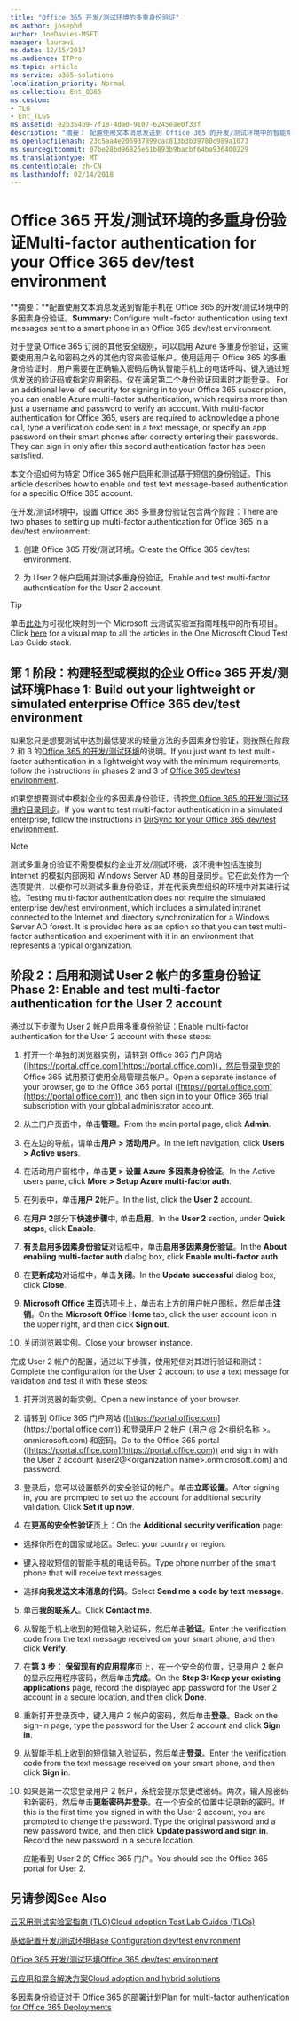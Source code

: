 ```yaml
---
title: "Office 365 开发/测试环境的多重身份验证"
ms.author: josephd
author: JoeDavies-MSFT
manager: laurawi
ms.date: 12/15/2017
ms.audience: ITPro
ms.topic: article
ms.service: o365-solutions
localization_priority: Normal
ms.collection: Ent_O365
ms.custom:
- TLG
- Ent_TLGs
ms.assetid: e2b354b9-7f18-4da0-9107-6245eae0f33f
description: "摘要： 配置使用文本消息发送到 Office 365 的开发/测试环境中的智能电话的多因素身份验证。"
ms.openlocfilehash: 23c5aa4e205937899cac813b3b39780c989a1073
ms.sourcegitcommit: 07be28bd96826e61b893b9bacbf64ba936400229
ms.translationtype: MT
ms.contentlocale: zh-CN
ms.lasthandoff: 02/14/2018
---
```

# <a name="multi-factor-authentication-for-your-office-365-devtest-environment"></a><span data-ttu-id="18f23-103">Office 365 开发/测试环境的多重身份验证</span><span class="sxs-lookup"><span data-stu-id="18f23-103">Multi-factor authentication for your Office 365 dev/test environment</span></span>

 <span data-ttu-id="18f23-104">**摘要：**配置使用文本消息发送到智能手机在 Office 365 的开发/测试环境中的多因素身份验证。</span><span class="sxs-lookup"><span data-stu-id="18f23-104">**Summary:** Configure multi-factor authentication using text messages sent to a smart phone in an Office 365 dev/test environment.</span></span>
  
<span data-ttu-id="18f23-p101">对于登录 Office 365 订阅的其他安全级别，可以启用 Azure 多重身份验证，这需要使用用户名和密码之外的其他内容来验证帐户。使用适用于 Office 365 的多重身份验证时，用户需要在正确输入密码后确认智能手机上的电话呼叫、键入通过短信发送的验证码或指定应用密码。仅在满足第二个身份验证因素时才能登录。 </span><span class="sxs-lookup"><span data-stu-id="18f23-p101">For an additional level of security for signing in to your Office 365 subscription, you can enable Azure multi-factor authentication, which requires more than just a username and password to verify an account. With multi-factor authentication for Office 365, users are required to acknowledge a phone call, type a verification code sent in a text message, or specify an app password on their smart phones after correctly entering their passwords. They can sign in only after this second authentication factor has been satisfied.</span></span> 
  
<span data-ttu-id="18f23-108">本文介绍如何为特定 Office 365 帐户启用和测试基于短信的身份验证。</span><span class="sxs-lookup"><span data-stu-id="18f23-108">This article describes how to enable and test text message-based authentication for a specific Office 365 account.</span></span>
  
<span data-ttu-id="18f23-109">在开发/测试环境中，设置 Office 365 多重身份验证包含两个阶段：</span><span class="sxs-lookup"><span data-stu-id="18f23-109">There are two phases to setting up multi-factor authentication for Office 365 in a dev/test environment:</span></span>
  
1. <span data-ttu-id="18f23-110">创建 Office 365 开发/测试环境。</span><span class="sxs-lookup"><span data-stu-id="18f23-110">Create the Office 365 dev/test environment.</span></span>
    
2. <span data-ttu-id="18f23-111">为 User 2 帐户启用并测试多重身份验证。</span><span class="sxs-lookup"><span data-stu-id="18f23-111">Enable and test multi-factor authentication for the User 2 account.</span></span>
    
> [!TIP]
> <span data-ttu-id="18f23-112">单击[此处](http://aka.ms/catlgstack)为可视化映射到一个 Microsoft 云测试实验室指南堆栈中的所有项目。</span><span class="sxs-lookup"><span data-stu-id="18f23-112">Click [here](http://aka.ms/catlgstack) for a visual map to all the articles in the One Microsoft Cloud Test Lab Guide stack.</span></span>
  
## <a name="phase-1-build-out-your-lightweight-or-simulated-enterprise-office-365-devtest-environment"></a><span data-ttu-id="18f23-113">第 1 阶段：构建轻型或模拟的企业 Office 365 开发/测试环境</span><span class="sxs-lookup"><span data-stu-id="18f23-113">Phase 1: Build out your lightweight or simulated enterprise Office 365 dev/test environment</span></span>

<span data-ttu-id="18f23-114">如果您只是想要测试中达到最低要求的轻量方法的多因素身份验证，则按照在阶段 2 和 3 的[Office 365 的开发/测试环境](office-365-dev-test-environment.md)的说明。</span><span class="sxs-lookup"><span data-stu-id="18f23-114">If you just want to test multi-factor authentication in a lightweight way with the minimum requirements, follow the instructions in phases 2 and 3 of [Office 365 dev/test environment](office-365-dev-test-environment.md).</span></span>
  
<span data-ttu-id="18f23-115">如果您想要测试中模拟企业的多因素身份验证，请按[您 Office 365 的开发/测试环境的目录同步](dirsync-for-your-office-365-dev-test-environment.md)。</span><span class="sxs-lookup"><span data-stu-id="18f23-115">If you want to test multi-factor authentication in a simulated enterprise, follow the instructions in [DirSync for your Office 365 dev/test environment](dirsync-for-your-office-365-dev-test-environment.md).</span></span>
  
> [!NOTE]
> <span data-ttu-id="18f23-p102">测试多重身份验证不需要模拟的企业开发/测试环境，该环境中包括连接到 Internet 的模拟内部网和 Windows Server AD 林的目录同步。它在此处作为一个选项提供，以便你可以测试多重身份验证，并在代表典型组织的环境中对其进行试验。</span><span class="sxs-lookup"><span data-stu-id="18f23-p102">Testing multi-factor authentication does not require the simulated enterprise dev/test environment, which includes a simulated intranet connected to the Internet and directory synchronization for a Windows Server AD forest. It is provided here as an option so that you can test multi-factor authentication and experiment with it in an environment that represents a typical organization.</span></span> 
  
## <a name="phase-2-enable-and-test-multi-factor-authentication-for-the-user-2-account"></a><span data-ttu-id="18f23-118">阶段 2：启用和测试 User 2 帐户的多重身份验证</span><span class="sxs-lookup"><span data-stu-id="18f23-118">Phase 2: Enable and test multi-factor authentication for the User 2 account</span></span>

<span data-ttu-id="18f23-119">通过以下步骤为 User 2 帐户启用多重身份验证：</span><span class="sxs-lookup"><span data-stu-id="18f23-119">Enable multi-factor authentication for the User 2 account with these steps:</span></span>
  
1. <span data-ttu-id="18f23-120">打开一个单独的浏览器实例，请转到 Office 365 门户网站 ([https://portal.office.com](https://portal.office.com))，然后登录到您的 Office 365 试用预订使用全局管理员帐户。</span><span class="sxs-lookup"><span data-stu-id="18f23-120">Open a separate instance of your browser, go to the Office 365 portal ([https://portal.office.com](https://portal.office.com)), and then sign in to your Office 365 trial subscription with your global administrator account.</span></span>
    
2. <span data-ttu-id="18f23-121">从主门户页面中，单击**管理**。</span><span class="sxs-lookup"><span data-stu-id="18f23-121">From the main portal page, click **Admin**.</span></span>
    
3. <span data-ttu-id="18f23-122">在左边的导航，请单击**用户 > 活动用户**。</span><span class="sxs-lookup"><span data-stu-id="18f23-122">In the left navigation, click **Users > Active users**.</span></span>
    
4. <span data-ttu-id="18f23-123">在活动用户窗格中，单击**更 > 设置 Azure 多因素身份验证**。</span><span class="sxs-lookup"><span data-stu-id="18f23-123">In the Active users pane, click **More > Setup Azure multi-factor auth**.</span></span>
    
5. <span data-ttu-id="18f23-124">在列表中，单击**用户 2**帐户。</span><span class="sxs-lookup"><span data-stu-id="18f23-124">In the list, click the **User 2** account.</span></span>
    
6. <span data-ttu-id="18f23-125">在**用户 2**部分下**快速步骤**中, 单击**启用**。</span><span class="sxs-lookup"><span data-stu-id="18f23-125">In the **User 2** section, under **Quick steps**, click **Enable**.</span></span>
    
7. <span data-ttu-id="18f23-126">**有关启用多因素身份验证**对话框中，单击**启用多因素身份验证**。</span><span class="sxs-lookup"><span data-stu-id="18f23-126">In the **About enabling multi-factor auth** dialog box, click **Enable multi-factor auth**.</span></span>
    
8. <span data-ttu-id="18f23-127">在**更新成功**对话框中，单击**关闭**。</span><span class="sxs-lookup"><span data-stu-id="18f23-127">In the **Update successful** dialog box, click **Close**.</span></span>
    
9. <span data-ttu-id="18f23-128">**Microsoft Office 主页**选项卡上，单击右上方的用户帐户图标，然后单击**注销**。</span><span class="sxs-lookup"><span data-stu-id="18f23-128">On the **Microsoft Office Home** tab, click the user account icon in the upper right, and then click **Sign out**.</span></span>
    
10. <span data-ttu-id="18f23-129">关闭浏览器实例。</span><span class="sxs-lookup"><span data-stu-id="18f23-129">Close your browser instance.</span></span>
    
<span data-ttu-id="18f23-130">完成 User 2 帐户的配置，通过以下步骤，使用短信对其进行验证和测试：</span><span class="sxs-lookup"><span data-stu-id="18f23-130">Complete the configuration for the User 2 account to use a text message for validation and test it with these steps:</span></span>
  
1. <span data-ttu-id="18f23-131">打开浏览器的新实例。</span><span class="sxs-lookup"><span data-stu-id="18f23-131">Open a new instance of your browser.</span></span>
    
2. <span data-ttu-id="18f23-132">请转到 Office 365 门户网站 ([https://portal.office.com](https://portal.office.com)) 和登录用户 2 帐户 (用户 @ 2\<组织名称 >。 onmicrosoft.com) 和密码。</span><span class="sxs-lookup"><span data-stu-id="18f23-132">Go to the Office 365 portal ([https://portal.office.com](https://portal.office.com)) and sign in with the User 2 account (user2@\<organization name>.onmicrosoft.com) and password.</span></span>
    
3. <span data-ttu-id="18f23-p103">登录后，您可以设置额外的安全验证的帐户。单击**立即设置**。</span><span class="sxs-lookup"><span data-stu-id="18f23-p103">After signing in, you are prompted to set up the account for additional security validation. Click **Set it up now**.</span></span>
    
4. <span data-ttu-id="18f23-135">在**更高的安全性验证**页上：</span><span class="sxs-lookup"><span data-stu-id="18f23-135">On the **Additional security verification** page:</span></span>
    
  - <span data-ttu-id="18f23-136">选择你所在的国家或地区。</span><span class="sxs-lookup"><span data-stu-id="18f23-136">Select your country or region.</span></span>
    
  - <span data-ttu-id="18f23-137">键入接收短信的智能手机的电话号码。</span><span class="sxs-lookup"><span data-stu-id="18f23-137">Type phone number of the smart phone that will receive text messages.</span></span>
    
  - <span data-ttu-id="18f23-138">选择**向我发送文本消息的代码**。</span><span class="sxs-lookup"><span data-stu-id="18f23-138">Select **Send me a code by text message**.</span></span>
    
5. <span data-ttu-id="18f23-139">单击**我的联系人**。</span><span class="sxs-lookup"><span data-stu-id="18f23-139">Click **Contact me**.</span></span>
    
6. <span data-ttu-id="18f23-140">从智能手机上收到的短信输入验证码，然后单击**验证**。</span><span class="sxs-lookup"><span data-stu-id="18f23-140">Enter the verification code from the text message received on your smart phone, and then click **Verify**.</span></span>
    
7. <span data-ttu-id="18f23-141">在**第 3 步： 保留现有的应用程序**页上，在一个安全的位置，记录用户 2 帐户的显示应用程序密码，然后单击**完成**。</span><span class="sxs-lookup"><span data-stu-id="18f23-141">On the **Step 3: Keep your existing applications** page, record the displayed app password for the User 2 account in a secure location, and then click **Done**.</span></span>
    
8. <span data-ttu-id="18f23-142">重新打开登录页中，键入用户 2 帐户的密码，然后单击**登录**。</span><span class="sxs-lookup"><span data-stu-id="18f23-142">Back on the sign-in page, type the password for the User 2 account and click **Sign in**.</span></span>
    
9. <span data-ttu-id="18f23-143">从智能手机上收到的短信输入验证码，然后单击**登录**。</span><span class="sxs-lookup"><span data-stu-id="18f23-143">Enter the verification code from the text message received on your smart phone, and then click **Sign in**.</span></span>
    
10. <span data-ttu-id="18f23-p104">如果是第一次您登录用户 2 帐户，系统会提示您更改密码。两次，输入原密码和新密码，然后单击**更新密码并登录**。在一个安全的位置中记录新的密码。</span><span class="sxs-lookup"><span data-stu-id="18f23-p104">If this is the first time you signed in with the User 2 account, you are prompted to change the password. Type the original password and a new password twice, and then click **Update password and sign in**. Record the new password in a secure location.</span></span>
    
    <span data-ttu-id="18f23-147">应能看到 User 2 的 Office 365 门户。</span><span class="sxs-lookup"><span data-stu-id="18f23-147">You should see the Office 365 portal for User 2.</span></span>
    
## <a name="see-also"></a><span data-ttu-id="18f23-148">另请参阅</span><span class="sxs-lookup"><span data-stu-id="18f23-148">See Also</span></span>

[<span data-ttu-id="18f23-149">云采用测试实验室指南 (TLG)</span><span class="sxs-lookup"><span data-stu-id="18f23-149">Cloud adoption Test Lab Guides (TLGs)</span></span>](cloud-adoption-test-lab-guides-tlgs.md)
  
[<span data-ttu-id="18f23-150">基础配置开发/测试环境</span><span class="sxs-lookup"><span data-stu-id="18f23-150">Base Configuration dev/test environment</span></span>](base-configuration-dev-test-environment.md)
  
[<span data-ttu-id="18f23-151">Office 365 开发/测试环境</span><span class="sxs-lookup"><span data-stu-id="18f23-151">Office 365 dev/test environment</span></span>](office-365-dev-test-environment.md)
  
[<span data-ttu-id="18f23-152">云应用和混合解决方案</span><span class="sxs-lookup"><span data-stu-id="18f23-152">Cloud adoption and hybrid solutions</span></span>](cloud-adoption-and-hybrid-solutions.md)

[<span data-ttu-id="18f23-153">多因素身份验证对于 Office 365 的部署计划</span><span class="sxs-lookup"><span data-stu-id="18f23-153">Plan for multi-factor authentication for Office 365 Deployments</span></span>](https://support.office.com/article/Plan-for-multi-factor-authentication-for-Office-365-Deployments-043807b2-21db-4d5c-b430-c8a6dee0e6ba)

